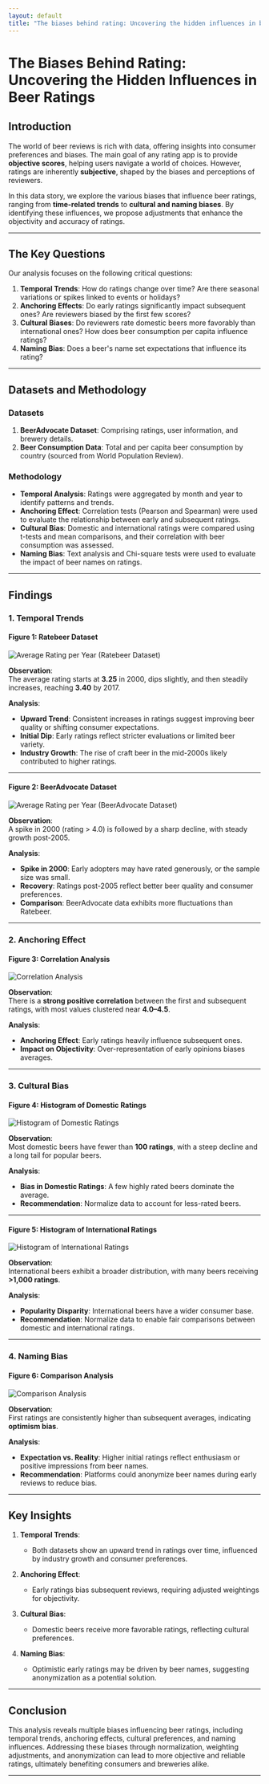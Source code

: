 ```yaml
---
layout: default
title: "The biases behind rating: Uncovering the hidden influences in beer ratings"
---
```


# **The Biases Behind Rating: Uncovering the Hidden Influences in Beer Ratings**

## **Introduction**

The world of beer reviews is rich with data, offering insights into consumer preferences and biases. The main goal of any rating app is to provide **objective scores**, helping users navigate a world of choices. However, ratings are inherently **subjective**, shaped by the biases and perceptions of reviewers.

In this data story, we explore the various biases that influence beer ratings, ranging from **time-related trends** to **cultural and naming biases**. By identifying these influences, we propose adjustments that enhance the objectivity and accuracy of ratings.

---

## **The Key Questions**

Our analysis focuses on the following critical questions:

1. **Temporal Trends**: How do ratings change over time? Are there seasonal variations or spikes linked to events or holidays?  
2. **Anchoring Effects**: Do early ratings significantly impact subsequent ones? Are reviewers biased by the first few scores?  
3. **Cultural Biases**: Do reviewers rate domestic beers more favorably than international ones? How does beer consumption per capita influence ratings?  
4. **Naming Bias**: Does a beer's name set expectations that influence its rating?

---

## **Datasets and Methodology**

### **Datasets**
1. **BeerAdvocate Dataset**: Comprising ratings, user information, and brewery details.  
2. **Beer Consumption Data**: Total and per capita beer consumption by country (sourced from World Population Review).  

### **Methodology**
- **Temporal Analysis**: Ratings were aggregated by month and year to identify patterns and trends.  
- **Anchoring Effect**: Correlation tests (Pearson and Spearman) were used to evaluate the relationship between early and subsequent ratings.  
- **Cultural Bias**: Domestic and international ratings were compared using t-tests and mean comparisons, and their correlation with beer consumption was assessed.  
- **Naming Bias**: Text analysis and Chi-square tests were used to evaluate the impact of beer names on ratings.

---

## **Findings**

### **1. Temporal Trends**

#### **Figure 1: Ratebeer Dataset**
![Average Rating per Year (Ratebeer Dataset)](assets/img/Average%20Rateing%20per%20Year%20Ratebeer.png)

**Observation**:  
The average rating starts at **3.25** in 2000, dips slightly, and then steadily increases, reaching **3.40** by 2017.

**Analysis**:  
- **Upward Trend**: Consistent increases in ratings suggest improving beer quality or shifting consumer expectations.  
- **Initial Dip**: Early ratings reflect stricter evaluations or limited beer variety.  
- **Industry Growth**: The rise of craft beer in the mid-2000s likely contributed to higher ratings.

---

#### **Figure 2: BeerAdvocate Dataset**
![Average Rating per Year (BeerAdvocate Dataset)](assets/img/Average%20Rating%20per%20Year%20BeerAdvocate%20dataset%20.png)

**Observation**:  
A spike in 2000 (rating > 4.0) is followed by a sharp decline, with steady growth post-2005.

**Analysis**:  
- **Spike in 2000**: Early adopters may have rated generously, or the sample size was small.  
- **Recovery**: Ratings post-2005 reflect better beer quality and consumer preferences.  
- **Comparison**: BeerAdvocate data exhibits more fluctuations than Ratebeer.

---

### **2. Anchoring Effect**

#### **Figure 3: Correlation Analysis**
![Correlation Analysis](assets/img/Correlation%20between%20first%20and%20other%20rating.png)

**Observation**:  
There is a **strong positive correlation** between the first and subsequent ratings, with most values clustered near **4.0–4.5**.

**Analysis**:  
- **Anchoring Effect**: Early ratings heavily influence subsequent ones.  
- **Impact on Objectivity**: Over-representation of early opinions biases averages.

---

### **3. Cultural Bias**

#### **Figure 4: Histogram of Domestic Ratings**
![Histogram of Domestic Ratings](assets/img/Domestic%20Rating.png)

**Observation**:  
Most domestic beers have fewer than **100 ratings**, with a steep decline and a long tail for popular beers.

**Analysis**:  
- **Bias in Domestic Ratings**: A few highly rated beers dominate the average.  
- **Recommendation**: Normalize data to account for less-rated beers.

---

#### **Figure 5: Histogram of International Ratings**
![Histogram of International Ratings](assets/img/International%20Rating.png)

**Observation**:  
International beers exhibit a broader distribution, with many beers receiving **>1,000 ratings**.

**Analysis**:  
- **Popularity Disparity**: International beers have a wider consumer base.  
- **Recommendation**: Normalize data to enable fair comparisons between domestic and international ratings.

---

### **4. Naming Bias**

#### **Figure 6: Comparison Analysis**
![Comparison Analysis](assets/img/Camparison.png)

**Observation**:  
First ratings are consistently higher than subsequent averages, indicating **optimism bias**.

**Analysis**:  
- **Expectation vs. Reality**: Higher initial ratings reflect enthusiasm or positive impressions from beer names.  
- **Recommendation**: Platforms could anonymize beer names during early reviews to reduce bias.

---

## **Key Insights**

1. **Temporal Trends**:  
   - Both datasets show an upward trend in ratings over time, influenced by industry growth and consumer preferences.  

2. **Anchoring Effect**:  
   - Early ratings bias subsequent reviews, requiring adjusted weightings for objectivity.  

3. **Cultural Bias**:  
   - Domestic beers receive more favorable ratings, reflecting cultural preferences.  

4. **Naming Bias**:  
   - Optimistic early ratings may be driven by beer names, suggesting anonymization as a potential solution.

---

## **Conclusion**

This analysis reveals multiple biases influencing beer ratings, including temporal trends, anchoring effects, cultural preferences, and naming influences. Addressing these biases through normalization, weighting adjustments, and anonymization can lead to more objective and reliable ratings, ultimately benefiting consumers and breweries alike.

---
